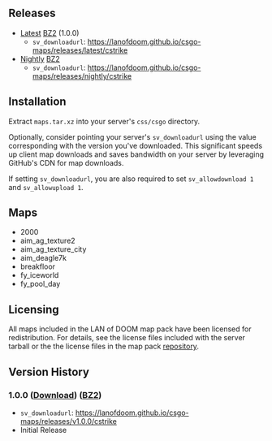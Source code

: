 ## Releases
* [Latest](https://lanofdoom.github.io/csgo-maps/releases/latest/maps.tar.xz) [BZ2](https://lanofdoom.github.io/csgo-maps/releases/latest/maps_bz2.tar.xz) (1.0.0)
  * ``sv_downloadurl``: https://lanofdoom.github.io/csgo-maps/releases/latest/cstrike
* [Nightly](https://lanofdoom.github.io/csgo-maps/releases/nightly/maps.tar.xz) [BZ2](https://lanofdoom.github.io/csgo-maps/releases/nightly/maps_bz2.tar.xz)
  * ``sv_downloadurl``: https://lanofdoom.github.io/csgo-maps/releases/nightly/cstrike
## Installation
Extract ``maps.tar.xz`` into your server's ``css/csgo`` directory.

Optionally, consider pointing your server's ``sv_downloadurl`` using the value corresponding with the version you've downloaded. This significant speeds up client map downloads and saves bandwidth on your server by leveraging GitHub's CDN for map downloads.

If setting ``sv_downloadurl``, you are also required to set ``sv_allowdownload 1`` and ``sv_allowupload 1``.

## Maps
* $2000$
* aim_ag_texture2 
* aim_ag_texture_city
* aim_deagle7k
* breakfloor
* fy_iceworld
* fy_pool_day

## Licensing
All maps included in the LAN of DOOM map pack have been licensed for redistribution. For details, see the license files included with the server tarball or the the license files in the map pack [repository](https://github.com/lanofdoom/csgo-maps).

## Version History
### 1.0.0 ([Download](https://lanofdoom.github.io/csgo-maps/releases/v1.0.0/maps.tar.xz)) ([BZ2](https://lanofdoom.github.io/csgo-maps/releases/v1.0.0/maps_bz2.tar.xz))
* ``sv_downloadurl``: https://lanofdoom.github.io/csgo-maps/releases/v1.0.0/cstrike
* Initial Release
